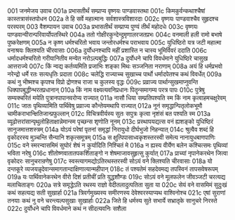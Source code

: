 001	जनमेजय उवाच
001a	प्रभासतीर्थं सम्प्राप्य वृष्णयः पाण्डवास्तथा
001c	किमकुर्वन्कथाश्चैषां कास्तत्रासंस्तपोधन
002a	ते हि सर्वे महात्मानः सर्वशास्त्रविशारदाः
002c	वृष्णयः पाण्डवाश्चैव सुहृदश्च परस्परम्
003	वैशम्पायन उवाच
003a	प्रभासतीर्थं सम्प्राप्य पुण्यं तीर्थं महोदधेः
003c	वृष्णयः पाण्डवान्वीरान्परिवार्योपतस्थिरे
004a	ततो गोक्षीरकुन्देन्दुमृणालरजतप्रभः
004c	वनमाली हली रामो बभाषे पुष्करेक्षणम्
005a	न कृष्ण धर्मश्चरितो भवाय जन्तोरधर्मश्च पराभवाय
005c	युधिष्ठिरो यत्र जटी महात्मा वनाश्रयः क्लिश्यति चीरवासाः
006a	दुर्योधनश्चापि महीं प्रशास्ति न चास्य भूमिर्विवरं ददाति
006c	धर्मादधर्मश्चरितो गरीयानितीव मन्येत नरोऽल्पबुद्धिः
007a	दुर्योधने चापि विवर्धमाने युधिष्ठिरे चासुख आत्तराज्ये
007c	किं न्वद्य कर्तव्यमिति प्रजाभिः शङ्का मिथः सञ्जनिता नराणाम्
008a	अयं हि धर्मप्रभवो नरेन्द्रो धर्मे रतः सत्यधृतिः प्रदाता
008c	चलेद्धि राज्याच्च सुखाच्च पार्थो धर्मादपेतश्च कथं विवर्धेत्
009a	कथं नु भीष्मश्च कृपश्च विप्रो द्रोणश्च राजा च कुलस्य वृद्धः
009c	प्रव्राज्य पार्थान्सुखमाप्नुवन्ति धिक्पापबुद्धीन्भरतप्रधानान्
010a	किं नाम वक्ष्यत्यवनिप्रधानः पितॄन्समागम्य परत्र पापः
010c	पुत्रेषु सम्यक्चरितं मयेति पुत्रानपापानवरोप्य राज्यात्
011a	नासौ धिया सम्प्रतिपश्यति स्म किं नाम कृत्वाहमचक्षुरेवम्
011c	जातः पृथिव्यामिति पार्थिवेषु प्रव्राज्य कौन्तेयमथापि राज्यात्
012a	नूनं समृद्धान्पितृलोकभूमौ चामीकराभान्क्षितिजान्प्रफुल्लान्
012c	विचित्रवीर्यस्य सुतः सपुत्रः कृत्वा नृशंसं बत पश्यति स्म
013a	व्यूढोत्तरांसान्पृथुलोहिताक्षान्नेमान्स्म पृच्छन्स शृणोति नूनम्
013c	प्रस्थापयद्यत्स वनं ह्यशङ्को युधिष्ठिरं सानुजमात्तशस्त्रम्
014a	योऽयं परेषां पृतनां समृद्धां निरायुधो दीर्घभुजो निहन्यात्
014c	श्रुत्वैव शब्दं हि वृकोदरस्य मुञ्चन्ति सैन्यानि शकृत्समूत्रम्
015a	स क्षुत्पिपासाध्वकृशस्तरस्वी समेत्य नानायुधबाणपाणिः
015c	वने स्मरन्वासमिमं सुघोरं शेषं न कुर्यादिति निश्चितं मे
016a	न ह्यस्य वीर्येण बलेन कश्चित्समः पृथिव्यां भविता नरेषु
016c	शीतोष्णवातातपकर्शिताङ्गो न शेषमाजावसुहृत्सु कुर्यात्
017a	प्राच्यां नृपानेकरथेन जित्वा वृकोदरः सानुचरान्रणेषु
017c	स्वस्त्यागमद्योऽतिरथस्तरस्वी सोऽयं वने क्लिश्यति चीरवासाः
018a	यो दन्तकूरे व्यजयन्नृदेवान्समागतान्दाक्षिणात्यान्महीपान्
018c	तं पश्यतेमं सहदेवमद्य तपस्विनं तापसवेषरूपम्
019a	यः पार्थिवानेकरथेन वीरो दिशं प्रतीचीं प्रति युद्धशौण्डः
019c	सोऽयं वने मूलफलेन जीवञ्जटी चरत्यद्य मलाचिताङ्गः
020a	सत्रे समृद्धेऽति रथस्य राज्ञो वेदीतलादुत्पतिता सुता या
020c	सेयं वने वासमिमं सुदुःखं कथं सहत्यद्य सती सुखार्हा
021a	त्रिवर्गमुख्यस्य समीरणस्य देवेश्वरस्याप्यथ वाश्विनोश्च
021c	एषां सुराणां तनयाः कथं नु वने चरन्त्यल्पसुखाः सुखार्हाः
022a	जिते हि धर्मस्य सुते सभार्ये सभ्रातृके सानुचरे निरस्ते
022c	दुर्योधने चापि विवर्धमाने कथं न सीदत्यवनिः सशैला
